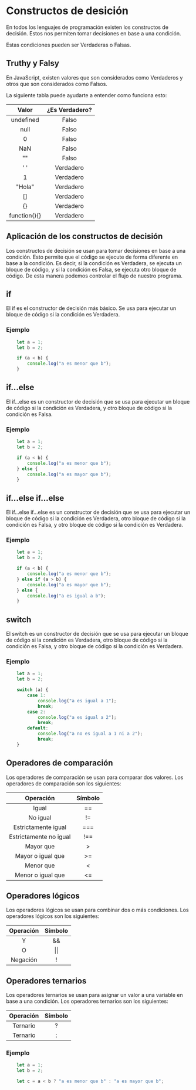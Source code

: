 # Constructos de desición

En todos los lenguajes de programación existen los constructos de decisión. Estos nos permiten tomar decisiones en base a una condición.

Estas condiciones pueden ser Verdaderas o Falsas. 

## Truthy y Falsy

En JavaScript, existen valores que son considerados como Verdaderos y otros que son considerados como Falsos.

La siguiente tabla puede ayudarte a entender como funciona esto:

| Valor | ¿Es Verdadero? |
| :-------------: | :------: |
| undefined | Falso |
| null | Falso |
| 0 | Falso |
| NaN | Falso |
| "" | Falso |
| ' ' | Verdadero |
| 1 | Verdadero |
| "Hola" | Verdadero |
| [] | Verdadero |
| {} | Verdadero |
| function(){} | Verdadero |

## Aplicación de los constructos de decisión

Los constructos de decisión se usan para tomar decisiones en base a una condición. Esto permite que el código se ejecute de forma diferente en base a la condición. Es decir, si la condición es Verdadera, se ejecuta un bloque de código, y si la condición es Falsa, se ejecuta otro bloque de código. De esta manera podemos controlar el flujo de nuestro programa.

## if

El if es el constructor de decisión más básico. Se usa para ejecutar un bloque de código si la condición es Verdadera.

### Ejemplo

```javascript
    let a = 1;
    let b = 2;

    if (a < b) {
        console.log("a es menor que b");
    }
```

## if...else

El if...else es un constructor de decisión que se usa para ejecutar un bloque de código si la condición es Verdadera, y otro bloque de código si la condición es Falsa.

### Ejemplo

```javascript
    let a = 1;
    let b = 2;

    if (a < b) {
        console.log("a es menor que b");
    } else {
        console.log("a es mayor que b");
    }
```

## if...else if...else

El if...else if...else es un constructor de decisión que se usa para ejecutar un bloque de código si la condición es Verdadera, otro bloque de código si la condición es Falsa, y otro bloque de código si la condición es Verdadera.

### Ejemplo

```javascript
    let a = 1;
    let b = 2;

    if (a < b) {
        console.log("a es menor que b");
    } else if (a > b) {
        console.log("a es mayor que b");
    } else {
        console.log("a es igual a b");
    }
```

## switch

El switch es un constructor de decisión que se usa para ejecutar un bloque de código si la condición es Verdadera, otro bloque de código si la condición es Falsa, y otro bloque de código si la condición es Verdadera.

### Ejemplo

```javascript
    let a = 1;
    let b = 2;

    switch (a) {
        case 1:
            console.log("a es igual a 1");
            break;
        case 2:
            console.log("a es igual a 2");
            break;
        default:
            console.log("a no es igual a 1 ni a 2");
            break;
    }
```

## Operadores de comparación

Los operadores de comparación se usan para comparar dos valores. Los operadores de comparación son los siguientes:

|   Operación   | Símbolo |
| :-------------: | :------: |
|      Igual      |    ==    |
|      No igual      |    !=    |
| Estrictamente igual |    ===    |
|    Estrictamente no igual    |    !==    |
|     Mayor que     |    >    |
|    Mayor o igual que    |    >=    |
|     Menor que     |    <    |
|    Menor o igual que     |    <=    |


## Operadores lógicos

Los operadores lógicos se usan para combinar dos o más condiciones. Los operadores lógicos son los siguientes:

|   Operación   | Símbolo |
| :-------------: | :------: |
|      Y      |    &&    |
|      O      |    \|\|    |
| Negación |    !    |


## Operadores ternarios

Los operadores ternarios se usan para asignar un valor a una variable en base a una condición. Los operadores ternarios son los siguientes:

|   Operación   | Símbolo |
| :-------------: | :------: |
|      Ternario      |    ?    |
|      Ternario      |    :    |

### Ejemplo

```javascript
    let a = 1;
    let b = 2;

    let c = a < b ? "a es menor que b" : "a es mayor que b";
```


